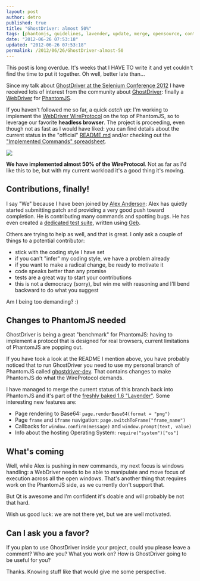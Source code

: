 ```yaml
---
layout: post
author: detro
published: true
title: "GhostDriver: almost 50%"
tags: [phantomjs, guidelines, lavender, update, merge, opensource, contribution, ghostdriver]
date: "2012-06-26 07:53:18"
updated: "2012-06-26 07:53:18"
permalink: /2012/06/26/GhostDriver-almost-50
---
```


This post is long overdue. It's weeks that I HAVE TO write it and
yet couldn't find the time to put it together. Oh well, better late than...

Since my talk about
[GhostDriver at the Selenium Conference 2012](http://blog.ivandemarino.me/2012/05/01/Me-the-Selenium-Conference-2012)
I have
received lots of interest from the community about
[GhostDriver](https://github.com/detro/ghostdriver/): finally a
[WebDriver](http://code.google.com/p/selenium/) for
[PhantomJS](http://phantomjs.org).

If you haven't followed me so far, a quick _catch up_: I'm working to implement
the [WebDriver WireProtocol](http://code.google.com/p/selenium/wiki/JsonWireProtocol)
on the top of PhantomJS, so to leverage our favorite
**headless browser**. The project is proceeding, even though not as fast
as I would have liked: you can find details about the current status
in the "official" [README.md](https://github.com/detro/ghostdriver/blob/master/README.md)
and/or checking out the
["Implemented Commands" spreadsheet](https://docs.google.com/spreadsheet/ccc?key=0Am63grtxc7bDdGNqX1ZPX2VoZlE2ZHZhd09lNDkzbkE).

<div class="img">
<img src="http://digilander.libero.it/yappappeo/mezzopienomezzovuoto.jpg" "Half full or half empty?" />
</div>

**We have implemented almost 50% of the WireProtocol**. Not as far as I'd like
this to be, but with my current workload it's a good thing it's moving.

## Contributions, finally!

I say "We" because I have been joined by
[Alex Anderson](https://github.com/alxndrsn): Alex has quietly started
submitting patch and providing a very good push toward completion. He is
contributing many commands and spotting bugs. He has even created
a [dedicated test suite](https://github.com/alxndrsn/webdriver-geb-tests),
written using [Geb](http://www.gebish.org/).

Others are trying to help as well, and that is great. I only ask a couple
of things to a potential contributor:

* stick with the coding style I have set
* if you can't "infer" my coding style, we have a problem already
* if you want to make a radical change, be ready to motivate it
* code speaks better than any promise
* tests are a great way to start your contributions
* this is not a democracy (sorry), but win me with reasoning
and I'll bend backward to do what you suggest

Am I being too demanding? :)

## Changes to PhantomJS needed

GhostDriver is being a great "benchmark" for PhantomJS: having to implement
a protocol that is designed for real browsers, current limitations
of PhantomJS are popping out.

If you have took a look at the README I mention above, you have probably
noticed that to run GhostDriver you need to use my personal branch of PhantomJS
called [ghostdriver-dev](https://github.com/detro/phantomjs/tree/ghostdriver-dev).
That contains changes to make PhantomJS
do what the WireProtocol demands.

I have managed to merge the current status of this branch back into PhantomJS
and it's part of the
[freshly baked 1.6 "Lavender"](http://ariya.ofilabs.com/2012/06/phantomjs-1-6-lavender.html).
Some interesting new features are:

* Page rendering to Base64: `page.renderBase64(format = "png")`
* Page `frame` and `iframe` navigation: `page.switchToFrame("frame_name")`
* Callbacks for `window.confirm(message)` and `window.prompt(text, value)`
* Info about the hosting Operating System: `require("system")["os"]`

## What's coming

Well, while Alex is pushing in new commands, my next focus is windows handling:
a WebDriver needs to be able to manipulate and move focus of execution across
all the open windows. That's another thing that requires work on the PhantomJS
side, as we currently don't support that.

But Qt is awesome and I'm confident it's doable and will probably be not
that hard.

Wish us good luck: we are not there yet, but we are well motivated.

## Can I ask you a favor?

If you plan to use GhostDriver inside your project,
could you please leave a comment? Who are you? What you work on? How is GhostDriver going to be useful for you?

Thanks. Knowing stuff like that would give me some perspective.

